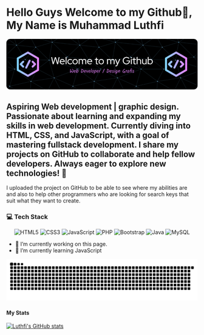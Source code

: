# Hello Guys Welcome to my Github👋, My Name is Muhammad Luthfi
![alt text](https://github.com/IchiroLight/IchiroLight/blob/main/banner/banner%20github.png?raw=true)

## Aspiring Web development | graphic design. Passionate about learning and expanding my skills in web development. Currently diving into HTML, CSS, and JavaScript, with a goal of mastering fullstack development. I share my projects on GitHub to collaborate and help fellow developers. Always eager to explore new technologies! 🚀  
I uploaded the project on GitHub to be able to see where my abilities are and also to help other programmers who are looking for search keys that suit what they want to create.

### 💻 Tech Stack
<div align="center">
 <img src="https://img.shields.io/badge/html5-%23E34F26.svg?style=for-the-badge&logo=html5&logoColor=white" alt="HTML5" />
 <img src="https://img.shields.io/badge/css3-%231572B6.svg?style=for-the-badge&logo=css3&logoColor=white" alt="CSS3" />
 <img src="https://img.shields.io/badge/javascript-%23323330.svg?style=for-the-badge&logo=javascript&logoColor=%23F7DF1E" alt="JavaScript" />
 <img src="https://img.shields.io/badge/php-%23777BB4.svg?style=for-the-badge&logo=php&logoColor=white" alt="PHP" />
 <img src="https://img.shields.io/badge/bootstrap-%23563D7C.svg?style=for-the-badge&logo=bootstrap&logoColor=white" alt="Bootstrap" />
  <img src="https://img.shields.io/badge/java-%23ED8B00.svg?style=for-the-badge&logo=java&logoColor=white" alt="Java" />
  <img src="https://img.shields.io/badge/mysql-%2300f.svg?style=for-the-badge&logo=mysql&logoColor=white" alt="MySQL" />
</div>


- 🔭 I’m currently working on this page. 
- 🌱 I’m currently learning JavaScript

![snake gif](https://github.com/IchiroLight/IchiroLight/blob/output/github-snake-dark.svg)

#### My Stats
[![Luthfi's GitHub stats](https://github-readme-stats.vercel.app/api?username=IchiroLight)](https://github.com/IchiroLight/github-readme-stats&show_icons=true)




